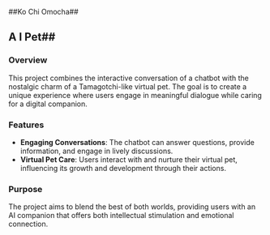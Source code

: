 ##Ko Chi Omocha##
## A I Pet##

### Overview
This project combines the interactive conversation of a chatbot with the nostalgic charm of a Tamagotchi-like virtual pet. The goal is to create a unique experience where users engage in meaningful dialogue while caring for a digital companion.

### Features

- **Engaging Conversations**: The chatbot can answer questions, provide information, and engage in lively discussions.
- **Virtual Pet Care**: Users interact with and nurture their virtual pet, influencing its growth and development through their actions.

### Purpose

The project aims to blend the best of both worlds, providing users with an AI companion that offers both intellectual stimulation and emotional connection.
